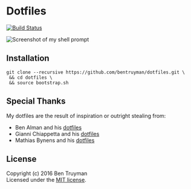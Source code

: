 # Dotfiles

[![Build Status](https://travis-ci.org/bentruyman/dotfiles.svg?branch=master)](https://travis-ci.org/bentruyman/dotfiles)

![Screenshot of my shell prompt](https://cloud.githubusercontent.com/assets/85315/15190505/10d8e504-1765-11e6-9841-afab3d554cf6.png)

## Installation

    git clone --recursive https://github.com/bentruyman/dotfiles.git \
     && cd dotfiles \
     && source bootstrap.sh

## Special Thanks

My dotfiles are the result of inspiration or outright stealing from:

* Ben Alman and his [dotfiles](https://github.com/cowboy/dotfiles)
* Gianni Chiappetta and his [dotfiles](https://github.com/gf3/dotfiles)
* Mathias Bynens and his [dotfiles](https://github.com/mathiasbynens/dotfiles)

## License

Copyright (c) 2016 Ben Truyman<br>
Licensed under the [MIT license](https://github.com/bentruyman/dotfiles/blob/master/LICENSE-MIT).
